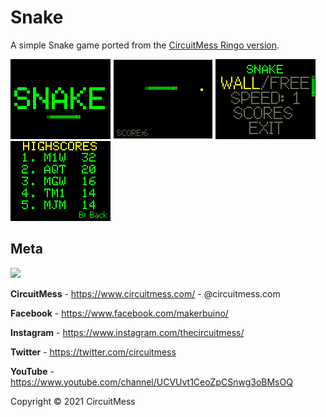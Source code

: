 # Snake

A simple Snake game ported from the [CircuitMess Ringo version](https://github.com/CircuitMess/Snake).

![screenshot1](https://github.com/CircuitMess/Snake-ByteBoi/raw/master/Screenshots/screenshot_01.bmp)
![screenshot2](https://github.com/CircuitMess/Snake-ByteBoi/raw/master/Screenshots/screenshot_02.bmp)
![screenshot1](https://github.com/CircuitMess/Snake-ByteBoi/raw/master/Screenshots/screenshot_03.bmp)
![screenshot2](https://github.com/CircuitMess/Snake-ByteBoi/raw/master/Screenshots/screenshot_04.bmp)


## Meta


<img src="https://www.circuitmess.com/wp-content/uploads/CM-Meta-BlackHQ2.png">


**CircuitMess** - https://www.circuitmess.com/ - @circuitmess.com

**Facebook** - https://www.facebook.com/makerbuino/

**Instagram** - https://www.instagram.com/thecircuitmess/

**Twitter** - https://twitter.com/circuitmess

**YouTube** - https://www.youtube.com/channel/UCVUvt1CeoZpCSnwg3oBMsOQ

Copyright © 2021 CircuitMess
